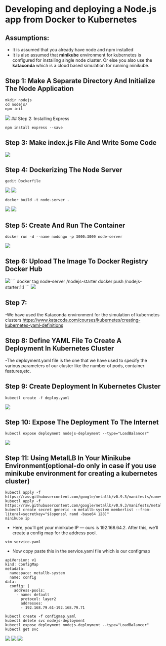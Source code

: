 # Developing and deploying a Node.js app from Docker to Kubernetes

## Assumptions:
- It is assumed that you already have node and npm installed
- It is also assumed that **minikube** environment for kubernetes is configured for installing single node cluster. Or else you also use the **kataconda** which is a cloud based simulation for running minikube.  

## Step 1: Make A Separate Directory And Initialize The Node Application

```
mkdir nodejs
cd nodejs/
npm init
```
<img src="https://github.com/kuluruvineeth/Devops/blob/main/kubernetesDockerExercise/screenshots/1.png">
## Step 2: Installing Express

```
npm install express --save
```
## Step 3: Make index.js File And Write Some Code
<img src="https://github.com/kuluruvineeth/Devops/blob/main/kubernetesDockerExercise/screenshots/2.png">

## Step 4: Dockerizing The Node Server
```
gedit Dockerfile
```
<img src="https://github.com/kuluruvineeth/Devops/blob/main/kubernetesDockerExercise/screenshots/14.png">
<img src="https://github.com/kuluruvineeth/Devops/blob/main/kubernetesDockerExercise/screenshots/3.png">

```
docker build -t node-server .
```
<img src="https://github.com/kuluruvineeth/Devops/blob/main/kubernetesDockerExercise/screenshots/4.png">
<img src="https://github.com/kuluruvineeth/Devops/blob/main/kubernetesDockerExercise/screenshots/5.png">

## Step 5: Create And Run The Container
```
docker run -d --name nodongo -p 3000:3000 node-server
```
<img src="https://github.com/kuluruvineeth/Devops/blob/main/kubernetesDockerExercise/screenshots/6.png">

## Step 6: Upload The Image To Docker Registry Docker Hub
<img src="https://github.com/kuluruvineeth/Devops/blob/main/kubernetesDockerExercise/screenshots/7.png">
```
docker tag node-server <username>/nodejs-starter
docker push <username>/nodejs-starter:1.1
```
<img src="https://github.com/kuluruvineeth/Devops/blob/main/kubernetesDockerExercise/screenshots/8.png">

## Step 7:
-We have used the Kataconda environment for the simulation of kubernetes clusters https://www.katacoda.com/courses/kubernetes/creating-kubernetes-yaml-definitions

## Step 8: Define YAML File To Create A Deployment In Kubernetes Cluster
-The deployment.yaml file is the one that we have used to specify the various parameters of our cluster like the number of pods, container features,etc.

## Step 9: Create Deployment In Kubernetes Cluster
```
kubectl create -f deploy.yaml
```
<img src="https://github.com/kuluruvineeth/Devops/blob/main/kubernetesDockerExercise/screenshots/9.png">

## Step 10: Expose The Deployment To The Internet
```
kubectl expose deployment nodejs-deployment --type="LoadBalancer"
```
<img src="https://github.com/kuluruvineeth/Devops/blob/main/kubernetesDockerExercise/screenshots/10.png">

## Step 11: Using MetalLB In Your Minikube Environment(optional-do only in case if you use minikube environment for creating a kubernetes cluster)
```
kubectl apply -f https://raw.githubusercontent.com/google/metallb/v0.9.3/manifests/namespace.yaml
kubectl apply -f https://raw.githubusercontent.com/google/metallb/v0.9.3/manifests/metallb.yaml
kubectl create secret generic -n metallb-system memberlist --from-literal=secretkey="$(openssl rand -base64 128)"
minikube ip
```
- Here, you’ll get your minikube IP — ours is 192.168.64.2. After this, we’ll create a config map for the address pool.
```
vim service.yaml
```
- Now copy paste this in the service.yaml file which is our configmap
```
apiVersion: v1
kind: ConfigMap
metadata:
  namespace: metallb-system
  name: config
data:
  config: |
    address-pools:
     - name: default
       protocol: layer2
       addresses:
       - 192.168.79.61-192.168.79.71
```
```
kubectl create -f configmap.yaml
kubectl delete svc nodejs-deployment
kubectl expose deployment nodejs-deployment --type="LoadBalancer"
kubectl get svc
```
<img src="https://github.com/kuluruvineeth/Devops/blob/main/kubernetesDockerExercise/screenshots/11.png">
<img src="https://github.com/kuluruvineeth/Devops/blob/main/kubernetesDockerExercise/screenshots/12.png">
<img src="https://github.com/kuluruvineeth/Devops/blob/main/kubernetesDockerExercise/screenshots/13.png">



